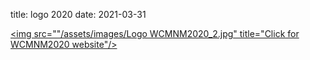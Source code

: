 title: logo 2020
date: 2021-03-31

<a href="https://www.me.iitb.ac.in/~wcmnm/" title="WCMNM2020"><img src=""/assets/images/Logo WCMNM2020_2.jpg" title="Click for WCMNM2020 website"/></a>